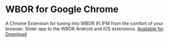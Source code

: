 WBOR for Google Chrome
===========

A Chrome Extension for tuning into WBOR 91.1FM from the comfort of your browser. Sister app to the WBOR Android and iOS extensions. [Available for Download](https://chrome.google.com/webstore/detail/pjocbpjcmjgffkmffkbealniakflaefd/)

